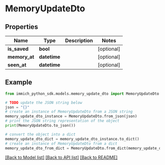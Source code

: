 # MemoryUpdateDto


## Properties

Name | Type | Description | Notes
------------ | ------------- | ------------- | -------------
**is_saved** | **bool** |  | [optional] 
**memory_at** | **datetime** |  | [optional] 
**seen_at** | **datetime** |  | [optional] 

## Example

```python
from immich_python_sdk.models.memory_update_dto import MemoryUpdateDto

# TODO update the JSON string below
json = "{}"
# create an instance of MemoryUpdateDto from a JSON string
memory_update_dto_instance = MemoryUpdateDto.from_json(json)
# print the JSON string representation of the object
print(MemoryUpdateDto.to_json())

# convert the object into a dict
memory_update_dto_dict = memory_update_dto_instance.to_dict()
# create an instance of MemoryUpdateDto from a dict
memory_update_dto_from_dict = MemoryUpdateDto.from_dict(memory_update_dto_dict)
```
[[Back to Model list]](../README.md#documentation-for-models) [[Back to API list]](../README.md#documentation-for-api-endpoints) [[Back to README]](../README.md)


